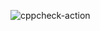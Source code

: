 ![cppcheck-action](https://github.com/stepin654321/MiniProject_Template/workflows/cppcheck-action/badge.svg?branch=master)
